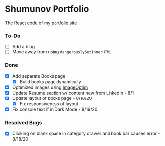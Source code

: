 # Shumunov Portfolio

The React code of my [portfolio site](ShugKnight24.github.io)

### To-Do
- [ ] Add a blog
- [ ] Move away from using `dangerouslySetInnerHTML`

### Done
- [X] Add separate Books page
  - [X] Build books page dynamically
- [X] Optimized images using [ImageOptim](https://imageoptim.com/)
- [X] Update Resume section w/ content new from LinkedIn - 8/1
- [X] Update layout of books page - 8/18/20
  - [X] Fix responsiveness of layout
- [X] Fix console text if in Dark Mode - 8/19/20

### Resolved Bugs
- [X] Clicking on blank space in category drawer and book bar causes error - 8/18/20
